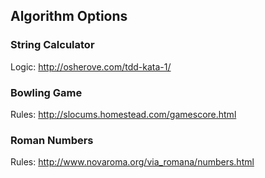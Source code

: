 ## Algorithm Options

### String Calculator

Logic: http://osherove.com/tdd-kata-1/

### Bowling Game

Rules: http://slocums.homestead.com/gamescore.html

### Roman Numbers

Rules: http://www.novaroma.org/via_romana/numbers.html
